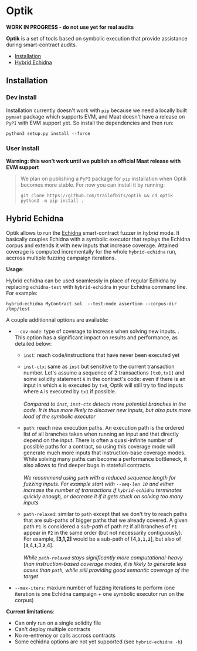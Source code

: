 # Optik
**WORK IN PROGRESS - do not use yet for real audits**

**Optik** is a set of tools based on symbolic execution that provide
assistance during smart-contract audits.

- [Installation](#installation)
- [Hybrid Echidna](#hybrid-echidna)

## Installation

### Dev install
Installation currently doesn't work with `pip` because we need a locally built `pymaat` package which supports EVM, and Maat doesn't have a release on `PyPI` with EVM support yet. So install the dependencies and then run:

```
python3 setup.py install --force 
```

### User install

**Warning: this won't work until we publish an official Maat release with EVM support**

> We plan on publishing a `PyPI` package for `pip` installation when Optik becomes more stable.
> For now you can install it by running:
> 
> ```
> git clone https://github.com/trailofbits/optik && cd optik
> python3 -m pip install .
> ```

## Hybrid Echidna
Optik allows to run the [Echidna](https://github.com/crytic/echidna) smart-contract fuzzer in _hybrid_ mode. It basically couples Echidna with a symbolic executor that replays the Echidna corpus and extends it with new inputs that increase coverage. Attained coverage is computed incrementally for the whole `hybrid-echidna` run, accross multiple fuzzing campaign iterations.

**Usage**:

Hybrid echidna can be used seamlessly in place of regular Echidna by replacing `echidna-test` with `hybrid-echidna` in your Echidna command line. 
For example: 

```
hybrid-echidna MyContract.sol  --test-mode assertion --corpus-dir /tmp/test
```

A couple additionnal options are available:

- `--cov-mode`: type of coverage to increase when solving new inputs. . This option has a significant impact on results and performance, as detailed below:

  - `inst`: reach code/instructions that have never been executed yet

  - `inst-ctx`: same as `inst` but sensitive to the current transaction number. Let's assume a sequence of 2 transactions `[tx0,tx1]` and some solidity statement `A` in the contract's code: even if there is an input in which `A` is executed by `tx0`, Optik will still try to find inputs where `A` is executed by `tx1` if possible. <br><br> 
    <i>Compared to `inst`, `inst-ctx` detects more potential branches in the code. It is thus more likely to discover new inputs, but also puts more load of the symbolic executor</i>
  
  - `path`: reach new execution paths. An execution path is the ordered list of all branches taken when running an input and that directly depend on the input. There is often a quasi-infinite number of possible paths for a contract, so using this coverage mode will generate much more inputs that instruction-base coverage modes. While solving many paths can become a performance bottleneck, it also allows to find deeper bugs in statefull contracts. <br><br>
    <i>We recommend using `path` with a reduced sequence length for fuzzing inputs. For example start with `--seq-len 10` and either increase the number of transactions if `hybrid-echidna` terminates quickly enough, or decrease it if it gets stuck on solving too many inputs</i>
  
  - `path-relaxed`: similar to `path` except that we don't try to reach paths that are sub-paths of bigger paths that we already covered. A given path `P1` is considered a _sub-path_ of path `P2` if all branches of `P1` appear in `P2` in the same order (but not necessarily contiguously). For example, **[3,1,2]** would be a sub-path of [4,**`3,1,2`**], but also of [**`3`**,4,**`1`**,3,**`2`**,4]. <br><br> 
     <i>While `path-relaxed` stays significantly more computational-heavy than instruction-based coverage modes, it is likely to generate less cases than `path`, while still providing good semantic coverage of the target</i>

- `--max-iters`: maxium number of fuzzing iterations to perform (one iteration is one Echidna campaign + one symbolic executor run on the corpus)


**Current limitations**:

- Can only run on a single solidity file
- Can't deploy multiple contracts
- No re-entrency or calls accross contracts
- Some echidna options are not yet supported (see `hybrid-echidna -h`)

